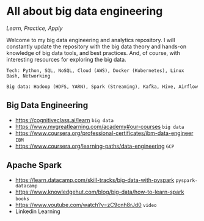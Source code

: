 # All about big data engineering 
*Learn, Practice, Apply*

Welcome to my big data engineering and analytics repository. I will constantly update the repository with the big data theory and hands-on knowledge of big data tools, and best practices. And, of course, with interesting resources for exploring the big data.

<!-- 
What data engineer should know:
Need to have an experience on Python (data science related, OOP), ETL (Extract, Transform, Load) process, data warehousing (Snowflake), Databases (MSSQL/Postgres/MySQL), SQL+ORM, REST/SOAP/GraphQL APIs, Django/Flask/FastAPI, Azure, AWS, Airflow, Big Data 

How to learn: google it, books, youtube, linkedin learning
Websites: cognitiveclass, mygreatlearning, coursera, datacamp, linkedin, orelly
-->
  
    Tech: Python, SQL, NoSQL, Cloud (AWS), Docker (Kubernetes), Linux Bash, Networking

    Big data: Hadoop (HDFS, YARN), Spark (Streaming), Kafka, Hive, Airflow

## Big Data Engineering
- https://cognitiveclass.ai/learn `big data`
- https://www.mygreatlearning.com/academy#our-courses `big data`
- https://www.coursera.org/professional-certificates/ibm-data-engineer `IBM`
- https://www.coursera.org/learning-paths/data-engineering `GCP`

## Apache Spark
- https://learn.datacamp.com/skill-tracks/big-data-with-pyspark `pyspark-datacamp`
- https://www.knowledgehut.com/blog/big-data/how-to-learn-spark `books`
- https://www.youtube.com/watch?v=zC9cnh8rJd0 `video`
- Linkedin Learning
